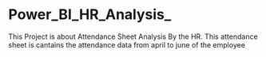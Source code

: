 # Power_BI_HR_Analysis_
This Project is about Attendance Sheet Analysis By the HR.
This attendance sheet is cantains the attendance data from april to june of the employee
